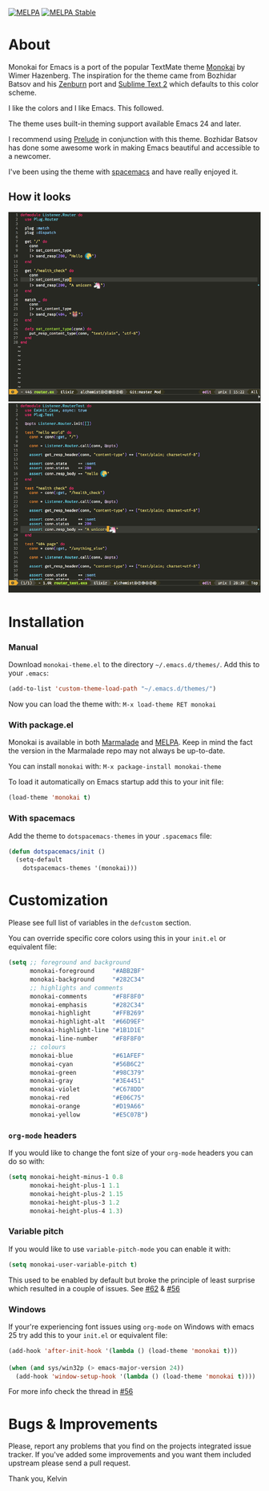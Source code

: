 [![MELPA](http://melpa.org/packages/monokai-theme-badge.svg)](http://melpa.org/#/monokai-theme)
[![MELPA Stable](http://stable.melpa.org/packages/monokai-theme-badge.svg)](http://stable.melpa.org/#/monokai-theme)

# About

Monokai for Emacs is a port of the popular TextMate theme [Monokai](http://www.monokai.nl/blog/2006/07/15/textmate-color-theme/) by Wimer Hazenberg.
The inspiration for the theme came from Bozhidar Batsov and his [Zenburn](https://github.com/bbatsov/zenburn-emacs) port and [Sublime Text 2](http://www.sublimetext.com/2) which defaults to this color scheme.

I like the colors and I like Emacs. This followed.

The theme uses built-in theming support available Emacs 24 and later.

I recommend using [Prelude](http://batsov.com/prelude/) in conjunction with this theme.
Bozhidar Batsov has done some awesome work in making Emacs beautiful and accessible to a newcomer.

I've been using the theme with [spacemacs](http://spacemacs.org/) and have really enjoyed it.

## How it looks
![first image](assets/monokai_0.png "Monokai")
![second image](assets/monokai_1.png "Monokai again")

# Installation

### Manual

Download `monokai-theme.el` to the directory `~/.emacs.d/themes/`. Add this to your `.emacs`:

```lisp
(add-to-list 'custom-theme-load-path "~/.emacs.d/themes/")
```

Now you can load the theme with: `M-x load-theme RET monokai`

### With package.el

Monokai is available in both [Marmalade](http://marmalade-repo.org)
and [MELPA](http://melpa.milkbox.net).
Keep in mind the fact the version in the Marmalade repo may not always be up-to-date.

You can install `monokai` with: `M-x package-install monokai-theme`

To load it automatically on Emacs startup add this to your init file:

```lisp
(load-theme 'monokai t)
```

### With spacemacs
Add the theme to `dotspacemacs-themes` in your `.spacemacs` file:

```lisp
(defun dotspacemacs/init ()
  (setq-default
    dotspacemacs-themes '(monokai)))
```

# Customization

Please see full list of variables in the `defcustom` section.

You can override specific core colors using this in your `init.el` or equivalent file:

```lisp
(setq ;; foreground and background
      monokai-foreground     "#ABB2BF"
      monokai-background     "#282C34"
      ;; highlights and comments
      monokai-comments       "#F8F8F0"
      monokai-emphasis       "#282C34"
      monokai-highlight      "#FFB269"
      monokai-highlight-alt  "#66D9EF"
      monokai-highlight-line "#1B1D1E"
      monokai-line-number    "#F8F8F0"
      ;; colours
      monokai-blue           "#61AFEF"
      monokai-cyan           "#56B6C2"
      monokai-green          "#98C379"
      monokai-gray           "#3E4451"
      monokai-violet         "#C678DD"
      monokai-red            "#E06C75"
      monokai-orange         "#D19A66"
      monokai-yellow         "#E5C07B")
```

### `org-mode` headers

If you would like to change the font size of your `org-mode` headers you can do so with:

```lisp
(setq monokai-height-minus-1 0.8
      monokai-height-plus-1 1.1
      monokai-height-plus-2 1.15
      monokai-height-plus-3 1.2
      monokai-height-plus-4 1.3)
```

### Variable pitch

If you would like to use `variable-pitch-mode` you can enable it with:

```lisp
(setq monokai-user-variable-pitch t)
```

This used to be enabled by default but broke the principle of least surprise which resulted in a couple of issues.
See [#62](https://github.com/oneKelvinSmith/monokai-emacs/issues/62) & [#56](https://github.com/oneKelvinSmith/monokai-emacs/issues/56)


### Windows

If your're experiencing font issues using `org-mode` on Windows with emacs 25 try add this to
your `init.el` or equivalent file:

```lisp
(add-hook 'after-init-hook '(lambda () (load-theme 'monokai t)))

(when (and sys/win32p (> emacs-major-version 24))
  (add-hook 'window-setup-hook '(lambda () (load-theme 'monokai t))))
```
For more info check the thread in [#56](https://github.com/oneKelvinSmith/monokai-emacs/issues/56)

# Bugs & Improvements

Please, report any problems that you find on the projects integrated
issue tracker. If you've added some improvements and you want them
included upstream please send a pull request.

Thank you,
Kelvin
